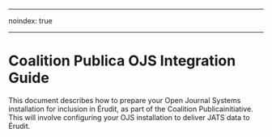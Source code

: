 - - -
noindex: true
- - -
# Coalition Publica OJS Integration Guide

This document describes how to prepare your ​Open Journal Systems​ installation for inclusion in Érudit​, as part of the ​Coalition Publica​ initiative. This will involve configuring your OJS installation to deliver JATS data to Érudit.
